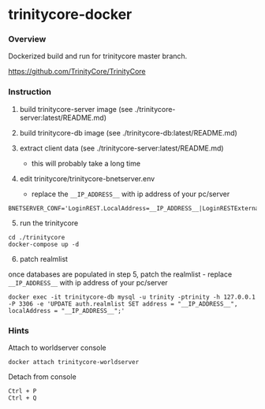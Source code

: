 # trinitycore-docker

### Overview

Dockerized build and run for trinitycore master branch.

https://github.com/TrinityCore/TrinityCore

### Instruction

1. build trinitycore-server image (see ./trinitycore-server:latest/README.md)

2. build trinitycore-db image (see ./trinitycore-db:latest/README.md)

3. extract client data (see ./trinitycore-server:latest/README.md)
   - this will probably take a long time

4. edit trinitycore/trinitycore-bnetserver.env
   - replace the `__IP_ADDRESS__` with ip address of your pc/server

```
BNETSERVER_CONF='LoginREST.LocalAddress=__IP_ADDRESS__|LoginRESTExternalAddress=__IP_ADDRESS__'
```

5. run the trinitycore

```
cd ./trinitycore
docker-compose up -d
```

6. patch realmlist

once databases are populated in step 5, patch the realmlist - replace `__IP_ADDRESS__` with ip address of your pc/server

```
docker exec -it trinitycore-db mysql -u trinity -ptrinity -h 127.0.0.1 -P 3306 -e 'UPDATE auth.realmlist SET address = "__IP_ADDRESS__", localAddress = "__IP_ADDRESS__";'
```

### Hints

Attach to worldserver console

```
docker attach trinitycore-worldserver
```


Detach from console

```
Ctrl + P
Ctrl + Q
```
